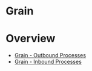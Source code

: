 ﻿# Grain

# Overview
- [Grain - Outbound Processes](Grain_Outbound_Processes.md)
- [Grain - Inbound Processes](Grain_Inbound_Processes.md)

